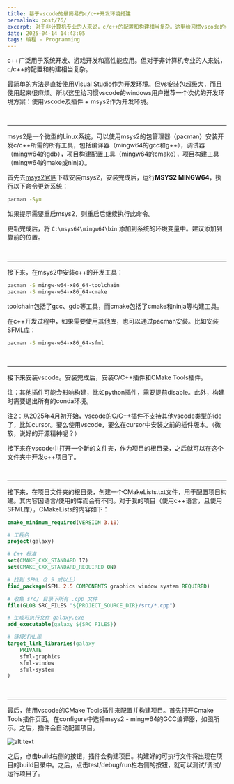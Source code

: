 ```yaml
---
title: 基于vscode的最简易的c/c++开发环境搭建
permalink: post/76/
excerpt: 对于非计算机专业的人来说，c/c++的配置和构建相当复杂。这里给习惯vscode的windows用户推荐一个简单的方案：使用vscode及插件 + msys2作为开发环境。
date: 2025-04-14 14:43:05
tags: 编程 - Programming
---
```


c++广泛用于系统开发、游戏开发和高性能应用。但对于非计算机专业的人来说，c/c++的配置和构建相当复杂。

最简单的方法是直接使用Visual Studio作为开发环境。但vs安装包超级大，而且使用起来很麻烦。所以这里给习惯vscode的windows用户推荐一个次优的开发环境方案：使用vscode及插件 + msys2作为开发环境。

<br>

---

msys2是一个微型的Linux系统，可以使用msys2的包管理器（pacman）安装开发c/c++所需的所有工具，包括编译器（mingw64的gcc和g++），调试器（mingw64的gdb），项目构建配置工具（mingw64的cmake），项目构建工具（mingw64的make或ninja）。

首先去[msys2官网](https://www.msys2.org/)下载安装msys2，安装完成后，运行**MSYS2 MINGW64**，执行以下命令更新系统：
```bash
pacman -Syu
```

如果提示需要重启msys2，则重启后继续执行此命令。

更新完成后，将 `C:\msys64\mingw64\bin` 添加到系统的环境变量中。建议添加到靠前的位置。

<br>

---

接下来，在msys2中安装c++的开发工具：

```bash
pacman -S mingw-w64-x86_64-toolchain
pacman -S mingw-w64-x86_64-cmake
```

toolchain包括了gcc、gdb等工具，而cmake包括了cmake和ninja等构建工具。

在c++开发过程中，如果需要使用其他库，也可以通过pacman安装。比如安装SFML库：

```bash
pacman -S mingw-w64-x86_64-sfml
```

<br>

---

接下来安装vscode。安装完成后，安装C/C++插件和CMake Tools插件。

注：其他插件可能会影响构建，比如python插件，需要提前disable。此外，构建时需要退出所有的conda环境。

注2：从2025年4月初开始，vscode的C/C++插件不支持其他vscode类型的ide了，比如cursor。要么使用vscode，要么在cursor中安装之前的插件版本。（微软，说好的开源精神呢？）

接下来在vscode中打开一个新的文件夹，作为项目的根目录，之后就可以在这个文件夹中开发c++项目了。

<br>

---

接下来，在项目文件夹的根目录，创建一个CMakeLists.txt文件，用于配置项目构建。其内容因语言/使用的库而会有不同。对于我的项目（使用c++语言，且使用SFML库），CMakeLists的内容如下：

```cmake
cmake_minimum_required(VERSION 3.10)

# 工程名
project(galaxy)

# C++ 标准
set(CMAKE_CXX_STANDARD 17)
set(CMAKE_CXX_STANDARD_REQUIRED ON)

# 找到 SFML（2.5 或以上）
find_package(SFML 2.5 COMPONENTS graphics window system REQUIRED)

# 收集 src/ 目录下所有 .cpp 文件
file(GLOB SRC_FILES "${PROJECT_SOURCE_DIR}/src/*.cpp")

# 生成可执行文件 galaxy.exe
add_executable(galaxy ${SRC_FILES})

# 链接SFML库
target_link_libraries(galaxy
    PRIVATE
    sfml-graphics
    sfml-window
    sfml-system
)
```

<br>

---

最后，使用vscode的CMake Tools插件来配置并构建项目。首先打开Cmake Tools插件页面。在configure中选择msys2 - mingw64的GCC编译器，如图所示。之后，插件会自动配置项目。

![alt text](image.png)

之后，点击build右侧的按钮，插件会构建项目。构建好的可执行文件将出现在项目的build目录中。之后，点击test/debug/run栏右侧的按钮，就可以测试/调试/运行项目了。